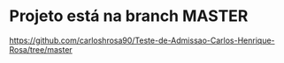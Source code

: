 
<H1>Projeto está na branch MASTER </h1>

https://github.com/carloshrosa90/Teste-de-Admissao-Carlos-Henrique-Rosa/tree/master

